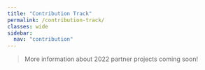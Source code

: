 ```yaml
---
title: "Contribution Track"
permalink: /contribution-track/
classes: wide
sidebar:
  nav: "contribution"
---
```


> More information about 2022 partner projects coming soon!